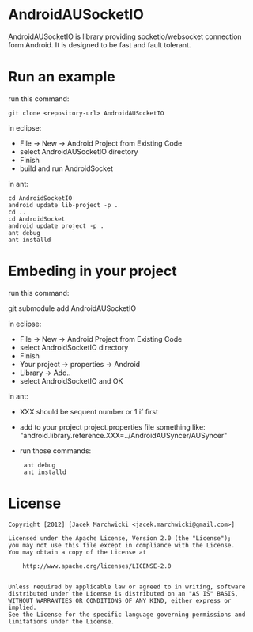 # AndroidAUSocketIO
AndroidAUSocketIO is library providing socketio/websocket connection form Android.
It is designed to be fast and fault tolerant.

# Run an example

run this command:

    git clone <repository-url> AndroidAUSocketIO
    
in eclipse:
 * File -> New -> Android Project from Existing Code
 * select AndroidAUSocketIO directory
 * Finish
 * build and run AndroidSocket

in ant:

	cd AndroidSocketIO
	android update lib-project -p .
	cd ..
   	cd AndroidSocket
	android update project -p .
   	ant debug
   	ant installd

# Embeding in your project

run this command:

   git submodule add <repository-url> AndroidAUSocketIO

in eclipse:
 * File -> New -> Android Project from Existing Code
 * select AndroidSocketIO directory
 * Finish
 * Your project -> properties -> Android
 * Library -> Add..
 * select AndroidSocketIO and OK

in ant:

 * XXX should be sequent number or 1 if first
 * add to your project project.properties file something like: "android.library.reference.XXX=../AndroidAUSyncer/AUSyncer"
 * run those commands:
 
		ant debug
		ant installd
		
# License

    Copyright [2012] [Jacek Marchwicki <jacek.marchwicki@gmail.com>]
    
    Licensed under the Apache License, Version 2.0 (the "License");
    you may not use this file except in compliance with the License.
    You may obtain a copy of the License at
    
    	http://www.apache.org/licenses/LICENSE-2.0
        
    
    Unless required by applicable law or agreed to in writing, software
    distributed under the License is distributed on an "AS IS" BASIS,
    WITHOUT WARRANTIES OR CONDITIONS OF ANY KIND, either express or implied.
    See the License for the specific language governing permissions and
    limitations under the License.
